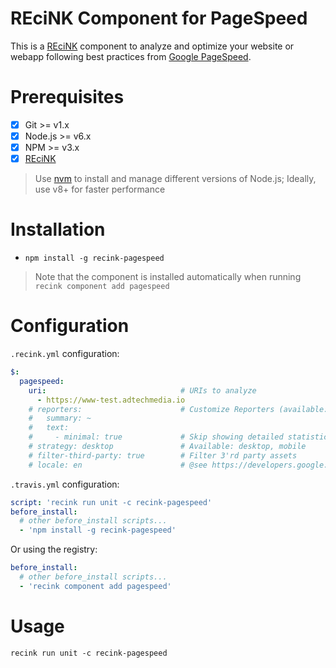 REciNK Component for PageSpeed
==============================

This is a [REciNK](https://github.com/MitocGroup/recink) component to
analyze and optimize your website or webapp following best practices from
[Google PageSpeed](https://developers.google.com/speed/pagespeed/).


# Prerequisites

- [x] Git >= v1.x
- [x] Node.js >= v6.x
- [x] NPM >= v3.x
- [x] [REciNK](https://github.com/MitocGroup/recink#installation)

> Use [nvm](https://github.com/creationix/nvm#installation) to install and
manage different versions of Node.js; Ideally, use v8+ for faster performance


# Installation

- `npm install -g recink-pagespeed`

> Note that the component is installed automatically when running `recink component add pagespeed`

# Configuration

`.recink.yml` configuration:

```yaml 
$:
  pagespeed:
    uri:                              # URIs to analyze
      - https://www-test.adtechmedia.io
    # reporters:                      # Customize Reporters (available: text, summary)
    #   summary: ~
    #   text: 
    #     - minimal: true             # Skip showing detailed statistics
    # strategy: desktop               # Available: desktop, mobile
    # filter-third-party: true        # Filter 3'rd party assets
    # locale: en                      # @see https://developers.google.com/speed/docs/insights/languagesx
```

`.travis.yml` configuration:

```yaml
script: 'recink run unit -c recink-pagespeed'
before_install:
  # other before_install scripts...
  - 'npm install -g recink-pagespeed'
```

Or using the registry: 

```yaml
before_install:
  # other before_install scripts...
  - 'recink component add pagespeed'
```


# Usage

```
recink run unit -c recink-pagespeed
```
